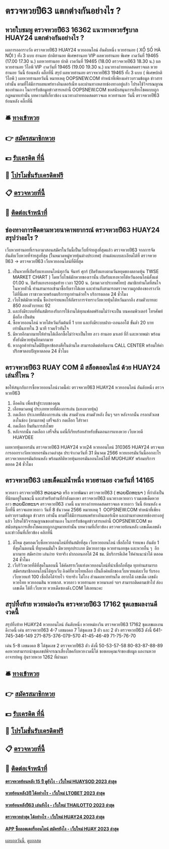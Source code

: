 # ตรวจหวยปี63 แตกต่างกันอย่างไร ?
## หวยใบชมพู ตรวจหวยปี63 16362 แนวทางหวยรัฐบาล HUAY24 แตกต่างกันอย่างไร ?
ผลการออกรางวัล ตรวจหวยปี63 HUAY24 หวยออนไลน์ อันดับหนึ่ง หวยฮานอย ( XỔ SỐ HÀ NỘI ) ทั้ง 3 แบบ ฮานอย ปกติฮานอย พิเศษฮานอย VIP
ผลหวยฮานอย พิเศษ งวดวันที่ 19465 (17.00 17.30 น.)
ผลหวยฮานอย ปกติ งวดวันที่ 19465 (18.00 ตรวจหวยปี63 18.30 น.)
ผลหวยฮานอย วีไอพี VIP งวดวันที่ 19465 (19.00 19.30 น.)
 แนวทางถ่ายทอดสดตรวจผล หวยฮานอย วันนี้ ย้อนหลัง คลิ๊กที่นี่ 
สรุป ผลหวยฮานอย ตรวจหวยปี63 19465 ทั้ง 3 แบบ ( พิเศษปกติวีไอพี ) ผลหวยฮานอยวันนี้
หมายเหตุ OOPSNEW.COM ทำหน้าที่เพียงแค่รวบรวมข้อมูล ข่าวสาร เท่านั้น ตามที่ได้มีการเผยแพร่ทางอินเตอร์เน็ท และผ่านทางหลายช่องทางอยู่แล้ว โปรดใช้วิจารณญาณของท่านเอง ในการรับข้อมูลข่าวสารเหล่านี้ OOPSNEW.COM ขอสนับสนุนการเสี่ยงโชคแบบถูกกฎหมายเท่านั้น
บทความที่เกี่ยวข้อง
แนวทางถ่ายทอดสดตรวจผล หวยฮานอย วันนี้ ตรวจหวยปี63 ย้อนหลัง คลิ๊กที่นี่

## 🛎 [ทางเข้าหวย](https://bit.ly/3BG5bNw)
## 👉 [สมัครสมาชิกหวย](https://bit.ly/3BG5bNw)
## 💵 [รับเครดิต ที่นี่](https://bit.ly/3C3mvgS)
## 👑 [โปรโมชั่นรับเครดิตฟรี](https://bit.ly/3C3mvgS)
## 📋 [ตรวจหวยที่นี้](https://bit.ly/3C3mvgS)
## 📱 [ติดต่อเจ้าหน้าที่](https://bit.ly/3C3mvgS)

## ช่องทางการติดตามหวยนาคาพยากรณ์ ตรวจหวยปี63 HUAY24 สรุปว่าอะไร ?
เว็บหวยฮานอยที่เราเอามาสอนสมัครในวันนี้เป็นเว็บที่จ่ายสูงที่สุดแล้ว ตรวจหวยปี63 จากการจัดอันดับเว็บหวยที่จ่ายสูงที่สุด (ในหมวดหมู่หวยหุ้นต่างประเทศ)
อ่านต่อแบบละเอียดได้ที่ ตรวจหวยปี63 → ตรวจหวยปี63 เว็บหวยออนไลน์ที่ดีที่สุด
1. เป็นหวยที่เปิดรับแทงออนไลน์ทุกวัน จันทร์ ศุกร์ (ปิดรับแทงตามวันหยุดของตลาดหุ้น TWSE MARKET CHART ) โดยเว็บไซต์มักหวยของเรานั้น เปิดรับแทงหวยไต้หวันออนไลน์ตั้งแต่ 01.00 น. ปิดรับแทงรอบสุดท้าย เวลา 1200 น. (ตามเวลาประเทศไทย) สมาชิกท่านใดที่สนใจในหวยตัวนี้ ท่านสามารถเข้ามาซื้อกับเราได้เลย และท่านยังสามารถตรวจความถูกต้องของรางวัลได้ที่นี่เลย เราชาวหวยพร้อมบริการทุกท่านด้วยใจ บริการตลอด 24 ชั่วโมง
2. เว็บไซต์มักหวยนั้น ซื้อง่ายจ่ายแพงให้อัตราการจ่ายรางวัลหวยหุ้นไต้หวันมากถึง สามตัวบาทละ 850 สองตัวบาทละ 92
3. และยังมีระบบที่ทันสมัยรองรับการใช้งานได้ทุกแฟลตฟร์อมไม่ว่าจะเป็น บนคอมพิวเตอร์ โทรศัพท์มือถือ เป็นต้น
4. ซื้อหวยออนไลน์ หวยไต้หวันเริ่มต้นที่ 1 บาท และยังมีระบบฝาก-ถอนออโต้ ขั้นต่ำ 20 บาทเท่านั้นภายใน 3 นาที รวดเร็วทันใจ
5. มีหวยอีกมากมายให้ท่านได้เลือกซื้อไม่ว่าจะเป็นไทย ลาว ฮานอย มาเลย์ ยี่กี และหวยพม่า พร้อมทั้งยังมีหวยหุ้นอีกมากมาย
6. หากลูกค้าท่านใดมีปัญหาข้อสงสัยในด้านใด สามารถติดต่อทีมงาน CALL CENTER พร้อมให้คำปรึกษาตอบปัญหาตลอด 24 ชั่วโมง

## ตรวจหวยปี63 RUAY COM มี สล็อตออนไลน์ ด้วย HUAY24 เล่นที่ไหน ?
ขอให้สนุกกับการซื้อหวยออนไลน์งวดนี้ค่ะ ตรวจหวยปี63 HUAY24 หวยออนไลน์ อันดับหนึ่ง ตรวจหวยปี63
1. ล็อคอิน เพื่อเข้าสู่ระบบของคุณ
2. เลือหมวดหมู่ ประเภทหวยที่ต้องการเล่น (แทงหวยหุ้น)
3. กดเลือก ประเภทที่ต้องการเล่น เช่น สามตัวบน สามตัวหลัง อื่นๆ ฯลฯ หลังจากนั้น กรอกตัวเลข ลงในช่อง (ตามภาพ) เสร็จแล้ว กดเลือก ใส่ราคา
4. กดเลือก ยืนยันการส่งโพย
5. หลังจากนั้น กดเลือก เสร็จสิ้น แค่นี้ก็เรียบร้อยสำหรับขั้นตอนการแทงหวย เว็บหวยดี HUAYDEE

ผลหวยหุ้นเยอรมัน ตรวจหวยปี63 HUAY24 หวย24 หวยออนไลน์ 310365 HUAY24 ตรวจผลการออกรางวัลหวยเยอรมันงวดล่าสุด ประจำงวดวันที่ 31 มีนาคม 2566 หวยเยอรมันวันนี้ออกอะไร ตรวจหวยเยอรมันย้อนหลัง พร้อมสถิติหวยหุ้นเยอรมันออนไลน์ได้ที่ MUGHUAY พร้อมบริการตลอด 24 ชั่วโมง

## ตรวจหวยปี63 เลขเด็ดแม่น้ำหนึ่ง หวยฮานอย งวดวันที่ 14165
หวยลาว ตรวจหวยปี63 ຫວຍລາວ หรือ หวยพัฒนา ตรวจหวยปี63 ( ຫວຍພັດທະນາ ) ที่กำลังเป็นที่นิยมอยู่ในขณะนี้ และสำหรับท่านที่กำลังมองหา ตรวจหวยปี63 แนวทางหวยลาว รวมเลขเด็ดหวยลาว ຫວຍພັດທະນາ ตรวจหวยปี63 งวดนี้
 แนวทางถ่ายทอดสดตรวจผล หวยลาว วันนี้ ย้อนหลัง คลิ๊กที่นี่ 
ตรวจผลหวยลาว วันที่ 8 ธันวาคม 2566
หมายเหตุ 1  OOPSNEW.COM ทำหน้าที่เพียงแค่รวบรวมข้อมูล ข่าวสาร เท่านั้น ตามที่ได้มีการเผยแพร่ทางอินเตอร์เน็ท และผ่านทางหลายช่องทางอยู่แล้ว โปรดใช้วิจารณญาณของท่านเอง ในการรับข้อมูลข่าวสารเหล่านี้ OOPSNEW.COM ขอสนับสนุนการเสี่ยงโชคแบบถูกกฎหมายเท่านั้น
บทความที่เกี่ยวข้อง
ตรวจหวยย้อนหลัง เลขเด็ดเลขดัง และข่าวอื่นที่เกี่ยวข้อง คลิกที่นี่
1. ดีไหม สุดยอดเว็บซื้อหวยออนไลน์ที่ทันสมัยที่สุด เว็บหวยออนไลน์ เชื่อถือได้ จ่ายแพง อันดับ 1 ที่สุดในตอนนี้ ที่ทุกคนมั่นใจ มีหวยทุกประเภท มีหวยลาวชุด หวยฮานอยชุด และหวยอื่น ๆ  อีกมากมาย สมัครง่าย เล่นง่าย จ่ายจริง ฝากถอนออโต้ 24 ชม. มีบริการดีเลิศ ให้คำแนะนำได้ ตลอด 24 ชั่วโมง
2. เว็บริวิวหวยที่ดีที่สุดในตอนนี้ ได้คัดสรรเว็บแท่งหวยออนไลน์ที่น่าเชื่อถือที่สุด ทุกท่านสามารถสมัครสมาชิกออนไลน์ได้ทุกเว็บ ลิงค์ที่หวยไทยเลือก เป็นลิ้งค์หลักของเว็บหวยแต่ละเว็บ รับรองเว็บหวยแท้ 100 เชื่อถือได้จ่ายไว จ่ายจริง ไม่โกง ส่วนคอหวยท่านใด อยากได้ เลขเด็ด เลขดัง หวยไทย หวยออมสิน หวยธกส. หวยลาว หวยฮานอย หวยมาเลย์ ฯลฯ สามารถติดตามเข้าไป ส่องเลขเด็ด ได้ที่ เว็บหวย หวยเด็ดซองดัง.COM ได้เลยนะคะ

## สรุปทิ้งท้าย หวยหม่องวิน ตรวจหวยปี63 17162 ชุดเลขผลงานดีงวดนี้
สรุปทิ้งท้าย HUAY24 หวยออนไลน์ อันดับหนึ่ง หวยหม่องวิน ตรวจหวยปี63 17162 ชุดเลขผลงานดีงวดนี้ เด่น ตรวจหวยปี63 4-7 เลขมงคล 7 ได้ชุดเลข 3 ตัว และ 2 ตัว ตรวจหวยปี63 ดังนี้
641-745-346-149
271-875-376-079-570
41-45-46-49
71-75-76-70

เด่น 5-8 เลขมงคล 8 ได้ชุดเลข 2 ตรวจหวยปี63 ตัว ดังนี้
50-53-57-58
80-83-87-88-89
คอหวยสามารถนำชุดเลขปพิจารณาเสี่ยงโชคกับหวยงวดนี้ได้
ขอขอบคุณเจ้าของข้อมูล
ผลงานหวยอาจารย์หนู ลุ้นรวยหวย 1262 ที่ผ่านมา

## 🛎 [ทางเข้าหวย](https://bit.ly/3BG5bNw)
## 👉 [สมัครสมาชิกหวย](https://bit.ly/3BG5bNw)
## 💵 [รับเครดิต ที่นี่](https://bit.ly/3C3mvgS)
## 👑 [โปรโมชั่นรับเครดิตฟรี](https://bit.ly/3C3mvgS)
## 📋 [ตรวจหวยที่นี้](https://bit.ly/3C3mvgS)
## 📱 [ติดต่อเจ้าหน้าที่](https://bit.ly/3C3mvgS)

#### [ตรวจหวยย้อนหลัง 15 ปี ดูยังไง - เว็บใหม่ HUAYSOD 2023 ล่าสุด](https://atom.io/themes/ตรวจหวยย้อนหลัง%2015%20ปี%20ดูยังไง%20-%20เว็บใหม่%20huaysod%202023%20ล่าสุด)
#### [หวยย้อนหลัง3ปี ได้อย่างไร - เว็บใหม่ LTOBET 2023 ล่าสุด](https://atom.io/themes/หวยย้อนหลัง3ปี%20ได้อย่างไร%20-%20เว็บใหม่%20ltobet%202023%20ล่าสุด)
#### [หวยย้อนหลังปี63 เล่นยังไง - เว็บใหม่ THAILOTTO 2023 ล่าสุด](https://atom.io/themes/หวยย้อนหลังปี63%20เล่นยังไง%20-%20เว็บใหม่%20thailotto%202023%20ล่าสุด)
#### [ตรวจหวยล่าสุด ได้อย่างไร - เว็บใหม่ HUAY24 2023 ล่าสุด](https://atom.io/themes/ตรวจหวยล่าสุด%20ได้อย่างไร%20-%20เว็บใหม่%20huay24%202023%20ล่าสุด)
#### [APP ซื้อลอตเตอรี่ออนไลน์ สมัครยังไง - เว็บใหม่ HUAY 2023 ล่าสุด](https://atom.io/themes/app%20ซื้อลอตเตอรี่ออนไลน์%20สมัครยังไง%20-%20เว็บใหม่%20huay%202023%20ล่าสุด)

[ผลบอลวันนี้](https://siamsport.tv "ผลบอลวันนี้"), [ดูบอลสด](https://siamsport.tv/ดูบอลสด "ดูบอลสด")